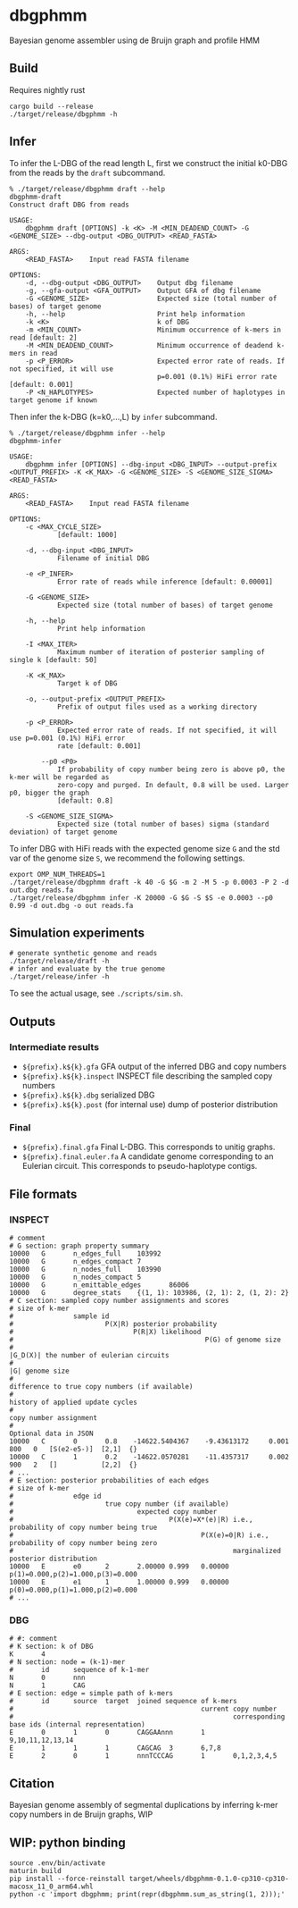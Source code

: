 # dbgphmm

Bayesian genome assembler using de Bruijn graph and profile HMM

## Build

Requires nightly rust

```
cargo build --release
./target/release/dbgphmm -h
```

## Infer

To infer the L-DBG of the read length L, first we construct the initial k0-DBG from the reads by the `draft` subcommand.

```
% ./target/release/dbgphmm draft --help
dbgphmm-draft
Construct draft DBG from reads

USAGE:
    dbgphmm draft [OPTIONS] -k <K> -M <MIN_DEADEND_COUNT> -G <GENOME_SIZE> --dbg-output <DBG_OUTPUT> <READ_FASTA>

ARGS:
    <READ_FASTA>    Input read FASTA filename

OPTIONS:
    -d, --dbg-output <DBG_OUTPUT>    Output dbg filename
    -g, --gfa-output <GFA_OUTPUT>    Output GFA of dbg filename
    -G <GENOME_SIZE>                 Expected size (total number of bases) of target genome
    -h, --help                       Print help information
    -k <K>                           k of DBG
    -m <MIN_COUNT>                   Minimum occurrence of k-mers in read [default: 2]
    -M <MIN_DEADEND_COUNT>           Minimum occurrence of deadend k-mers in read
    -p <P_ERROR>                     Expected error rate of reads. If not specified, it will use
                                     p=0.001 (0.1%) HiFi error rate [default: 0.001]
    -P <N_HAPLOTYPES>                Expected number of haplotypes in target genome if known
```

Then infer the k-DBG (k=k0,...,L) by `infer` subcommand.

```
% ./target/release/dbgphmm infer --help
dbgphmm-infer

USAGE:
    dbgphmm infer [OPTIONS] --dbg-input <DBG_INPUT> --output-prefix <OUTPUT_PREFIX> -K <K_MAX> -G <GENOME_SIZE> -S <GENOME_SIZE_SIGMA> <READ_FASTA>

ARGS:
    <READ_FASTA>    Input read FASTA filename

OPTIONS:
    -c <MAX_CYCLE_SIZE>
            [default: 1000]

    -d, --dbg-input <DBG_INPUT>
            Filename of initial DBG

    -e <P_INFER>
            Error rate of reads while inference [default: 0.00001]

    -G <GENOME_SIZE>
            Expected size (total number of bases) of target genome

    -h, --help
            Print help information

    -I <MAX_ITER>
            Maximum number of iteration of posterior sampling of single k [default: 50]

    -K <K_MAX>
            Target k of DBG

    -o, --output-prefix <OUTPUT_PREFIX>
            Prefix of output files used as a working directory

    -p <P_ERROR>
            Expected error rate of reads. If not specified, it will use p=0.001 (0.1%) HiFi error
            rate [default: 0.001]

        --p0 <P0>
            If probability of copy number being zero is above p0, the k-mer will be regarded as
            zero-copy and purged. In default, 0.8 will be used. Larger p0, bigger the graph
            [default: 0.8]

    -S <GENOME_SIZE_SIGMA>
            Expected size (total number of bases) sigma (standard deviation) of target genome
```

To infer DBG with HiFi reads with the expected genome size `G` and the std var of the genome size `S`, we recommend the following settings.

```
export OMP_NUM_THREADS=1
./target/release/dbgphmm draft -k 40 -G $G -m 2 -M 5 -p 0.0003 -P 2 -d out.dbg reads.fa
./target/release/dbgphmm infer -K 20000 -G $G -S $S -e 0.0003 --p0 0.99 -d out.dbg -o out reads.fa
```

## Simulation experiments

```
# generate synthetic genome and reads
./target/release/draft -h
# infer and evaluate by the true genome
./target/release/infer -h
```

To see the actual usage, see `./scripts/sim.sh`.

## Outputs

### Intermediate results

* `${prefix}.k${k}.gfa`
    GFA output of the inferred DBG and copy numbers
* `${prefix}.k${k}.inspect`
    INSPECT file describing the sampled copy numbers
* `${prefix}.k${k}.dbg`
    serialized DBG
* `${prefix}.k${k}.post`
    (for internal use) dump of posterior distribution

### Final
* `${prefix}.final.gfa`
    Final L-DBG.
    This corresponds to unitig graphs.
* `${prefix}.final.euler.fa`
    A candidate genome corresponding to an Eulerian circuit.
    This corresponds to pseudo-haplotype contigs.


## File formats

### INSPECT

```
# comment
# G section: graph property summary
10000   G       n_edges_full    103992
10000   G       n_edges_compact 7
10000   G       n_nodes_full    103990
10000   G       n_nodes_compact 5
10000   G       n_emittable_edges       86006
10000   G       degree_stats    {(1, 1): 103986, (2, 1): 2, (1, 2): 2}
# C section: sampled copy number assignments and scores
# size of k-mer
#               sample id
#                       P(X|R) posterior probability
#                              P(R|X) likelihood
#                                                P(G) of genome size
#                                                                |G_D(X)| the number of eulerian circuits
#                                                                            |G| genome size
#                                                                                  difference to true copy numbers (if available)
#                                                                                      history of applied update cycles
#                                                                                                   copy number assignment
#                                                                                                          Optional data in JSON
10000   C       0       0.8    -14622.5404367    -9.43613172     0.001       800   0   [S(e2-e5-)]  [2,1]  {}
10000   C       1       0.2    -14622.0570281    -11.4357317     0.002       900   2   []           [2,2]  {}
# ...
# E section: posterior probabilities of each edges
# size of k-mer
#               edge id
#                       true copy number (if available)
#                               expected copy number
#                                       P(X(e)=X*(e)|R) i.e., probability of copy number being true
#                                               P(X(e)=0|R) i.e., probability of copy number being zero
#                                                       marginalized posterior distribution
10000   E       e0      2       2.00000 0.999   0.00000 p(1)=0.000,p(2)=1.000,p(3)=0.000
10000   E       e1      1       1.00000 0.999   0.00000 p(0)=0.000,p(1)=1.000,p(2)=0.000
# ...
```

### DBG

```
# #: comment
# K section: k of DBG
K       4
# N section: node = (k-1)-mer
#       id      sequence of k-1-mer
N       0       nnn
N       1       CAG
# E section: edge = simple path of k-mers
#       id      source  target  joined sequence of k-mers
#                                               current copy number
#                                                       corresponding base ids (internal representation)
E       0       1       0       CAGGAAnnn       1       9,10,11,12,13,14
E       1       1       1       CAGCAG  3       6,7,8
E       2       0       1       nnnTCCCAG       1       0,1,2,3,4,5
```

## Citation

Bayesian genome assembly of segmental duplications by inferring k-mer copy numbers in de Bruijn graphs, WIP


## WIP: python binding

```
source .env/bin/activate
maturin build
pip install --force-reinstall target/wheels/dbgphmm-0.1.0-cp310-cp310-macosx_11_0_arm64.whl
python -c 'import dbgphmm; print(repr(dbgphmm.sum_as_string(1, 2)));'
```
